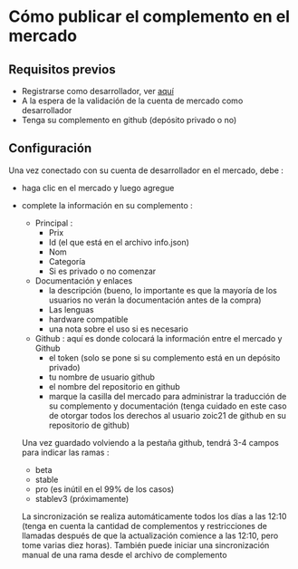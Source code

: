 # Cómo publicar el complemento en el mercado

## Requisitos previos

- Registrarse como desarrollador, ver [aquí](https://www.jeedom.com/site/fr/dev.html)
- A la espera de la validación de la cuenta de mercado como desarrollador
- Tenga su complemento en github (depósito privado o no)

## Configuración

Una vez conectado con su cuenta de desarrollador en el mercado, debe : 

- haga clic en el mercado y luego agregue
- complete la información en su complemento : 
  - Principal : 
    - Prix
    - Id (el que está en el archivo info.json)
    - Nom
    - Categoría
    - Si es privado o no comenzar
  - Documentación y enlaces
    - la descripción (bueno, lo importante es que la mayoría de los usuarios no verán la documentación antes de la compra)
    - Las lenguas
    - hardware compatible
    - una nota sobre el uso si es necesario
  - Github : aquí es donde colocará la información entre el mercado y Github
    - el token (solo se pone si su complemento está en un depósito privado)
    - tu nombre de usuario github
    - el nombre del repositorio en github
    - marque la casilla del mercado para administrar la traducción de su complemento y documentación (tenga cuidado en este caso de otorgar todos los derechos al usuario zoic21 de github en su repositorio de github)
    
   Una vez guardado volviendo a la pestaña github, tendrá 3-4 campos para indicar las ramas : 
   
   - beta
   - stable
   - pro (es inútil en el 99% de los casos)
   - stablev3 (próximamente)
   
   La sincronización se realiza automáticamente todos los días a las 12:10 (tenga en cuenta la cantidad de complementos y restricciones de llamadas después de que la actualización comience a las 12:10, pero tome varias diez horas). También puede iniciar una sincronización manual de una rama desde el archivo de complemento
